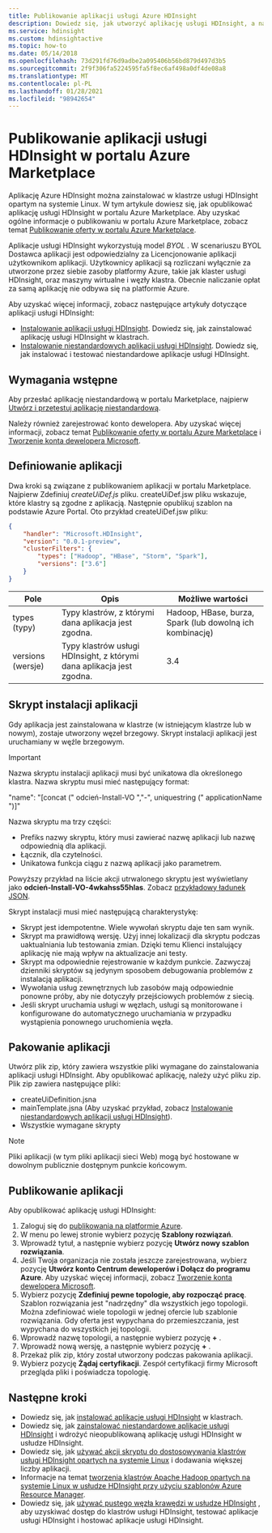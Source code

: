 ```yaml
---
title: Publikowanie aplikacji usługi Azure HDInsight
description: Dowiedz się, jak utworzyć aplikację usługi HDInsight, a następnie opublikować ją w portalu Azure Marketplace.
ms.service: hdinsight
ms.custom: hdinsightactive
ms.topic: how-to
ms.date: 05/14/2018
ms.openlocfilehash: 73d291fd76d9adbe2a095406b56bd879d497d3b5
ms.sourcegitcommit: 2f9f306fa5224595fa5f8ec6af498a0df4de08a8
ms.translationtype: MT
ms.contentlocale: pl-PL
ms.lasthandoff: 01/28/2021
ms.locfileid: "98942654"
---
```

# <a name="publish-an-hdinsight-application-in-the-azure-marketplace"></a>Publikowanie aplikacji usługi HDInsight w portalu Azure Marketplace
Aplikację Azure HDInsight można zainstalować w klastrze usługi HDInsight opartym na systemie Linux. W tym artykule dowiesz się, jak opublikować aplikację usługi HDInsight w portalu Azure Marketplace. Aby uzyskać ogólne informacje o publikowaniu w portalu Azure Marketplace, zobacz temat [Publikowanie oferty w portalu Azure Marketplace](../marketplace/overview.md).

Aplikacje usługi HDInsight wykorzystują model *BYOL* . W scenariuszu BYOL Dostawca aplikacji jest odpowiedzialny za Licencjonowanie aplikacji użytkownikom aplikacji. Użytkownicy aplikacji są rozliczani wyłącznie za utworzone przez siebie zasoby platformy Azure, takie jak klaster usługi HDInsight, oraz maszyny wirtualne i węzły klastra. Obecnie naliczanie opłat za samą aplikację nie odbywa się na platformie Azure.

Aby uzyskać więcej informacji, zobacz następujące artykuły dotyczące aplikacji usługi HDInsight:

* [Instalowanie aplikacji usługi HDInsight](hdinsight-apps-install-applications.md). Dowiedz się, jak zainstalować aplikację usługi HDInsight w klastrach.
* [Instalowanie niestandardowych aplikacji usługi HDInsight](hdinsight-apps-install-custom-applications.md). Dowiedz się, jak instalować i testować niestandardowe aplikacje usługi HDInsight.

## <a name="prerequisites"></a>Wymagania wstępne
Aby przesłać aplikację niestandardową w portalu Marketplace, najpierw [Utwórz i przetestuj aplikację niestandardową](hdinsight-apps-install-custom-applications.md).

Należy również zarejestrować konto dewelopera. Aby uzyskać więcej informacji, zobacz temat [Publikowanie oferty w portalu Azure Marketplace](../marketplace/overview.md) i [Tworzenie konta dewelopera Microsoft](../marketplace/overview.md).

## <a name="define-the-application"></a>Definiowanie aplikacji
Dwa kroki są związane z publikowaniem aplikacji w portalu Marketplace. Najpierw Zdefiniuj *createUiDef.js* pliku. createUiDef.jsw pliku wskazuje, które klastry są zgodne z aplikacją. Następnie opublikuj szablon na podstawie Azure Portal. Oto przykład createUiDef.jsw pliku:

```json
{
    "handler": "Microsoft.HDInsight",
    "version": "0.0.1-preview",
    "clusterFilters": {
        "types": ["Hadoop", "HBase", "Storm", "Spark"],
        "versions": ["3.6"]
    }
}
```

| Pole | Opis | Możliwe wartości |
| --- | --- | --- |
| types (typy) |Typy klastrów, z którymi dana aplikacja jest zgodna. |Hadoop, HBase, burza, Spark (lub dowolną ich kombinację) |
| versions (wersje) |Typy klastrów usługi HDInsight, z którymi dana aplikacja jest zgodna. |3.4 |

## <a name="application-installation-script"></a>Skrypt instalacji aplikacji
Gdy aplikacja jest zainstalowana w klastrze (w istniejącym klastrze lub w nowym), zostaje utworzony węzeł brzegowy. Skrypt instalacji aplikacji jest uruchamiany w węźle brzegowym.

  > [!IMPORTANT]  
  > Nazwa skryptu instalacji aplikacji musi być unikatowa dla określonego klastra. Nazwa skryptu musi mieć następujący format:
  > 
  > "name": "[concat (" odcień-Install-VO ","-", uniquestring (" applicationName ")]"
  > 
  > Nazwa skryptu ma trzy części:
  > 
  > * Prefiks nazwy skryptu, który musi zawierać nazwę aplikacji lub nazwę odpowiednią dla aplikacji.
  > * Łącznik, dla czytelności.
  > * Unikatowa funkcja ciągu z nazwą aplikacji jako parametrem.
  > 
  > Powyższy przykład na liście akcji utrwalonego skryptu jest wyświetlany jako **odcień-Install-VO-4wkahss55hlas**. Zobacz [przykładowy ładunek JSON](https://raw.githubusercontent.com/hdinsight/Iaas-Applications/master/Hue/azuredeploy.json).
  > 

Skrypt instalacji musi mieć następującą charakterystykę:
* Skrypt jest idempotentne. Wiele wywołań skryptu daje ten sam wynik.
* Skrypt ma prawidłową wersję. Użyj innej lokalizacji dla skryptu podczas uaktualniania lub testowania zmian. Dzięki temu Klienci instalujący aplikację nie mają wpływ na aktualizacje ani testy. 
* Skrypt ma odpowiednie rejestrowanie w każdym punkcie. Zazwyczaj dzienniki skryptów są jedynym sposobem debugowania problemów z instalacją aplikacji.
* Wywołania usług zewnętrznych lub zasobów mają odpowiednie ponowne próby, aby nie dotyczyły przejściowych problemów z siecią.
* Jeśli skrypt uruchamia usługi w węzłach, usługi są monitorowane i konfigurowane do automatycznego uruchamiania w przypadku wystąpienia ponownego uruchomienia węzła.

## <a name="package-the-application"></a>Pakowanie aplikacji
Utwórz plik zip, który zawiera wszystkie pliki wymagane do zainstalowania aplikacji usługi HDInsight. Aby opublikować aplikację, należy użyć pliku zip. Plik zip zawiera następujące pliki:

* createUiDefinition.jsna
* mainTemplate.jsna (Aby uzyskać przykład, zobacz [Instalowanie niestandardowych aplikacji usługi HDInsight](hdinsight-apps-install-custom-applications.md)).
* Wszystkie wymagane skrypty

> [!NOTE]  
> Pliki aplikacji (w tym pliki aplikacji sieci Web) mogą być hostowane w dowolnym publicznie dostępnym punkcie końcowym.

## <a name="publish-the-application"></a>Publikowanie aplikacji
Aby opublikować aplikację usługi HDInsight:

1. Zaloguj się do [publikowania na platformie Azure](https://publish.windowsazure.com/).
2. W menu po lewej stronie wybierz pozycję **Szablony rozwiązań**.
3. Wprowadź tytuł, a następnie wybierz pozycję **Utwórz nowy szablon rozwiązania**.
4. Jeśli Twoja organizacja nie została jeszcze zarejestrowana, wybierz pozycję **Utwórz konto Centrum deweloperów i Dołącz do programu Azure**.  Aby uzyskać więcej informacji, zobacz [Tworzenie konta dewelopera Microsoft](../marketplace/overview.md).
5. Wybierz pozycję **Zdefiniuj pewne topologie, aby rozpocząć pracę**. Szablon rozwiązania jest "nadrzędny" dla wszystkich jego topologii. Można zdefiniować wiele topologii w jednej ofercie lub szablonie rozwiązania. Gdy oferta jest wypychana do przemieszczania, jest wypychana do wszystkich jej topologii. 
6. Wprowadź nazwę topologii, a następnie wybierz pozycję **+** .
7. Wprowadź nową wersję, a następnie wybierz pozycję **+** .
8. Przekaż plik zip, który został utworzony podczas pakowania aplikacji.  
9. Wybierz pozycję **Żądaj certyfikacji**. Zespół certyfikacji firmy Microsoft przegląda pliki i poświadcza topologię.

## <a name="next-steps"></a>Następne kroki
* Dowiedz się, jak [instalować aplikacje usługi HDInsight](hdinsight-apps-install-applications.md) w klastrach.
* Dowiedz się, jak [zainstalować niestandardowe aplikacje usługi HDInsight](hdinsight-apps-install-custom-applications.md) i wdrożyć nieopublikowaną aplikację usługi HDInsight w usłudze HDInsight.
* Dowiedz się, jak [używać akcji skryptu do dostosowywania klastrów usługi HDInsight opartych na systemie Linux](hdinsight-hadoop-customize-cluster-linux.md) i dodawania większej liczby aplikacji. 
* Informacje na temat [tworzenia klastrów Apache Hadoop opartych na systemie Linux w usłudze HDInsight przy użyciu szablonów Azure Resource Manager](hdinsight-hadoop-create-linux-clusters-arm-templates.md).
* Dowiedz się, jak [używać pustego węzła krawędzi w usłudze HDInsight](hdinsight-apps-use-edge-node.md) , aby uzyskiwać dostęp do klastrów usługi HDInsight, testować aplikacje usługi HDInsight i hostować aplikacje usługi HDInsight.